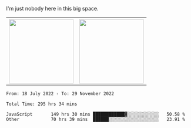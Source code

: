 I'm just nobody here in this big space.
<table>
  <tr>
    <th>
        <img height="175em" src="https://github-readme-stats.vercel.app/api/top-langs/?username=introbond&hide=css,html&layout=compact&theme=nord" />
    </th>
    <th><img height="175em" src="https://github-readme-stats.vercel.app/api/?username=introbond&theme=nord&show_icons=true&hide_border=true&&count_private=true&include_all_commits=true" /></th>
  </tr>
</table>

<!--START_SECTION:waka-->

```text
From: 18 July 2022 - To: 29 November 2022

Total Time: 295 hrs 34 mins

JavaScript       149 hrs 30 mins ████████████▓░░░░░░░░░░░░   50.58 %
Other            70 hrs 39 mins  ██████░░░░░░░░░░░░░░░░░░░   23.91 %
```

<!--END_SECTION:waka-->
